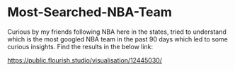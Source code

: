 # Most-Searched-NBA-Team


Curious by my friends following NBA here in the states, tried to understand which is the most googled NBA team in the past 90 days which led to some curious insights. 
Find the results in the below link: 

https://public.flourish.studio/visualisation/12445030/
